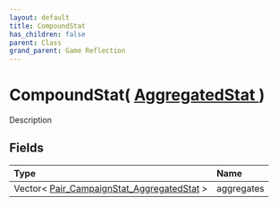 ```yaml
---
layout: default
title: CompoundStat
has_children: false
parent: Class
grand_parent: Game Reflection
---
```

# CompoundStat( [ AggregatedStat ](/docs/game-reflection/classes/aggregated_stat) )
Description 

## Fields

| Type | Name |
|:-------------|:--------------|
| Vector< [Pair_CampaignStat_AggregatedStat](/docs/game-reflection/classes/pair__campaign_stat__aggregated_stat) > | aggregates |

